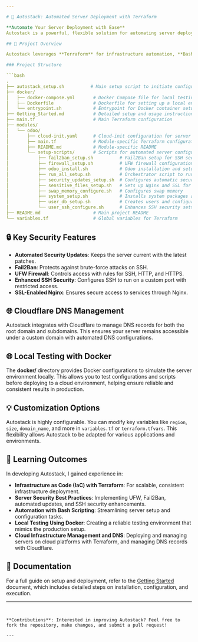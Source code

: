 ```yaml
---

# 🚀 Autostack: Automated Server Deployment with Terraform

**Automate Your Server Deployment with Ease**  
Autostack is a powerful, flexible solution for automating server deployment and configuration using Terraform, supported by Bash scripts and Docker. Designed with scalability, security, and efficiency in mind, Autostack is ideal for deploying applications like Odoo on cloud platforms, ensuring reliable infrastructure setup with minimal manual intervention.

## 📁 Project Overview

Autostack leverages **Terraform** for infrastructure automation, **Bash scripts** for seamless configuration, and **Docker** for local testing. Cloudflare is used for DNS management, allowing for efficient handling of domain records. The project automates key aspects of server setup, including SSH security, firewall configuration, Fail2Ban, swap memory allocation, and Nginx with SSL for secure access.

### Project Structure

```bash
.
├── autostack_setup.sh          # Main setup script to initiate configuration
├── docker/
│   ├── docker-compose.yml       # Docker Compose file for local testing
│   ├── Dockerfile               # Dockerfile for setting up a local environment
│   └── entrypoint.sh            # Entrypoint for Docker container setup
├── Getting_Started.md           # Detailed setup and usage instructions
├── main.tf                      # Main Terraform configuration
├── modules/
│   └── odoo/
│       ├── cloud-init.yaml      # Cloud-init configuration for server initialization
│       ├── main.tf              # Module-specific Terraform configuration
│       ├── README.md            # Module-specific README
│       └── setup-scripts/       # Scripts for automated server configuration
│           ├── fail2ban_setup.sh          # Fail2Ban setup for SSH security
│           ├── firewall_setup.sh          # UFW firewall configuration
│           ├── odoo_install.sh            # Odoo installation and setup
│           ├── run_all_setup.sh           # Orchestrator script to run all setup scripts
│           ├── security_updates_setup.sh  # Configures automatic security updates
│           ├── sensitive_files_setup.sh   # Sets up Nginx and SSL for secure access
│           ├── swap_memory_configure.sh   # Configures swap memory
│           ├── system_setup.sh            # Installs system packages and dependencies
│           ├── user_db_setup.sh           # Creates users and configures PostgreSQL
│           └── user_ssh_configure.sh      # Enhances SSH security settings
├── README.md                    # Main project README
└── variables.tf                 # Global variables for Terraform
```

## 🔒 Key Security Features

- **Automated Security Updates**: Keeps the server current with the latest patches.
- **Fail2Ban**: Protects against brute-force attacks on SSH.
- **UFW Firewall**: Controls access with rules for SSH, HTTP, and HTTPS.
- **Enhanced SSH Security**: Configures SSH to run on a custom port with restricted access.
- **SSL-Enabled Nginx**: Ensures secure access to services through Nginx.

## 🌐 Cloudflare DNS Management

Autostack integrates with Cloudflare to manage DNS records for both the root domain and subdomains. This ensures your server remains accessible under a custom domain with automated DNS configurations.

## 🌐 Local Testing with Docker

The **docker/** directory provides Docker configurations to simulate the server environment locally. This allows you to test configurations and scripts before deploying to a cloud environment, helping ensure reliable and consistent results in production.

## 💡 Customization Options

Autostack is highly configurable. You can modify key variables like `region`, `size`, `domain_name`, and more in `variables.tf` or `terraform.tfvars`. This flexibility allows Autostack to be adapted for various applications and environments.

## 🎯 Learning Outcomes

In developing Autostack, I gained experience in:

- **Infrastructure as Code (IaC) with Terraform**: For scalable, consistent infrastructure deployment.
- **Server Security Best Practices**: Implementing UFW, Fail2Ban, automated updates, and SSH security enhancements.
- **Automation with Bash Scripting**: Streamlining server setup and configuration tasks.
- **Local Testing Using Docker**: Creating a reliable testing environment that mimics the production setup.
- **Cloud Infrastructure Management and DNS**: Deploying and managing servers on cloud platforms with Terraform, and managing DNS records with Cloudflare.

## 📖 Documentation

For a full guide on setup and deployment, refer to the [Getting Started](./Getting_Started.md) document, which includes detailed steps on installation, configuration, and execution.

---
```


**Contributions**: Interested in improving Autostack? Feel free to fork the repository, make changes, and submit a pull request!

--- 